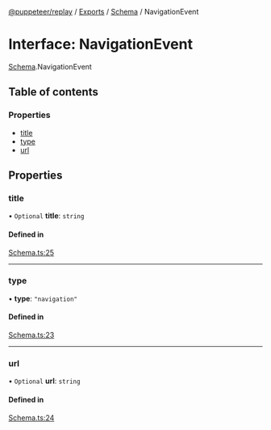 [@puppeteer/replay](../README.md) / [Exports](../modules.md) / [Schema](../modules/Schema.md) / NavigationEvent

# Interface: NavigationEvent

[Schema](../modules/Schema.md).NavigationEvent

## Table of contents

### Properties

- [title](Schema.NavigationEvent.md#title)
- [type](Schema.NavigationEvent.md#type)
- [url](Schema.NavigationEvent.md#url)

## Properties

### title

• `Optional` **title**: `string`

#### Defined in

[Schema.ts:25](https://github.com/puppeteer/replay/blob/5cee7ef/src/Schema.ts#L25)

___

### type

• **type**: ``"navigation"``

#### Defined in

[Schema.ts:23](https://github.com/puppeteer/replay/blob/5cee7ef/src/Schema.ts#L23)

___

### url

• `Optional` **url**: `string`

#### Defined in

[Schema.ts:24](https://github.com/puppeteer/replay/blob/5cee7ef/src/Schema.ts#L24)
